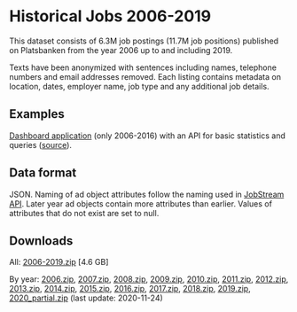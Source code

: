 # Historical Jobs 2006-2019

This dataset consists of 6.3M job postings (11.7M job positions) published on Platsbanken from the year 2006 up to and including 2019.

Texts have been anonymized with sentences including names, telephone numbers and email addresses removed. Each listing contains metadata on location, dates, employer name, job type and any additional job details.

## Examples
[Dashboard application](http://historik.azurewebsites.net/) (only 2006-2016) with an API for basic statistics and queries ([source](https://github.com/simonbe/afhistorik)).

## Data format
JSON. Naming of ad object attributes follow the naming used in [JobStream API](https://jobtechdev.se/docs/apis/jobstream/). 
Later year ad objects contain more attributes than earlier. Values of attributes that do not exist are set to null.

## Downloads

All: [2006-2019.zip](https://simonbe.blob.core.windows.net/afhistorik/pb2006_2019.zip) [4.6 GB]

By year: [2006.zip](https://minio.arbetsformedlingen.se/historiska-annonser/2006.zip), [2007.zip](https://minio.arbetsformedlingen.se/historiska-annonser/2007.zip), [2008.zip](https://minio.arbetsformedlingen.se/historiska-annonser/2008.zip), [2009.zip](https://minio.arbetsformedlingen.se/historiska-annonser/2009.zip), [2010.zip](https://minio.arbetsformedlingen.se/historiska-annonser/2010.zip), [2011.zip](https://minio.arbetsformedlingen.se/historiska-annonser/2011.zip), [2012.zip](https://minio.arbetsformedlingen.se/historiska-annonser/2012.zip), [2013.zip](https://minio.arbetsformedlingen.se/historiska-annonser/2013.zip), [2014.zip](https://minio.arbetsformedlingen.se/historiska-annonser/2014.zip), [2015.zip](https://minio.arbetsformedlingen.se/historiska-annonser/2015.zip), [2016.zip](https://minio.arbetsformedlingen.se/historiska-annonser/2016.zip), [2017.zip](https://minio.arbetsformedlingen.se/historiska-annonser/2017.zip), [2018.zip](https://minio.arbetsformedlingen.se/historiska-annonser/2018.zip), [2019.zip](https://minio.arbetsformedlingen.se/historiska-annonser/2019.zip), [2020_partial.zip](https://minio.arbetsformedlingen.se/historiska-annonser/2020_partial.zip) (last update: 2020-11-24)
